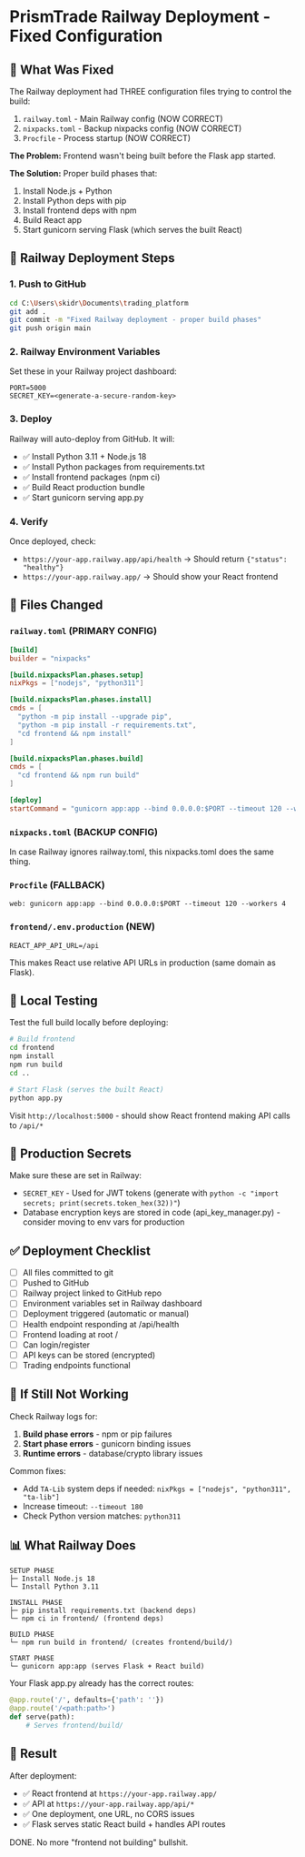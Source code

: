 # PrismTrade Railway Deployment - Fixed Configuration

## 🔧 What Was Fixed

The Railway deployment had THREE configuration files trying to control the build:
1. `railway.toml` - Main Railway config (NOW CORRECT)
2. `nixpacks.toml` - Backup nixpacks config (NOW CORRECT)
3. `Procfile` - Process startup (NOW CORRECT)

**The Problem:** Frontend wasn't being built before the Flask app started.

**The Solution:** Proper build phases that:
1. Install Node.js + Python
2. Install Python deps with pip
3. Install frontend deps with npm
4. Build React app
5. Start gunicorn serving Flask (which serves the built React)

## 🚀 Railway Deployment Steps

### 1. Push to GitHub
```bash
cd C:\Users\skidr\Documents\trading_platform
git add .
git commit -m "Fixed Railway deployment - proper build phases"
git push origin main
```

### 2. Railway Environment Variables
Set these in your Railway project dashboard:
```
PORT=5000
SECRET_KEY=<generate-a-secure-random-key>
```

### 3. Deploy
Railway will auto-deploy from GitHub. It will:
- ✅ Install Python 3.11 + Node.js 18
- ✅ Install Python packages from requirements.txt
- ✅ Install frontend packages (npm ci)
- ✅ Build React production bundle
- ✅ Start gunicorn serving app.py

### 4. Verify
Once deployed, check:
- `https://your-app.railway.app/api/health` → Should return `{"status": "healthy"}`
- `https://your-app.railway.app/` → Should show your React frontend

## 📁 Files Changed

### `railway.toml` (PRIMARY CONFIG)
```toml
[build]
builder = "nixpacks"

[build.nixpacksPlan.phases.setup]
nixPkgs = ["nodejs", "python311"]

[build.nixpacksPlan.phases.install]
cmds = [
  "python -m pip install --upgrade pip",
  "python -m pip install -r requirements.txt",
  "cd frontend && npm install"
]

[build.nixpacksPlan.phases.build]
cmds = [
  "cd frontend && npm run build"
]

[deploy]
startCommand = "gunicorn app:app --bind 0.0.0.0:$PORT --timeout 120 --workers 4"
```

### `nixpacks.toml` (BACKUP CONFIG)
In case Railway ignores railway.toml, this nixpacks.toml does the same thing.

### `Procfile` (FALLBACK)
```
web: gunicorn app:app --bind 0.0.0.0:$PORT --timeout 120 --workers 4
```

### `frontend/.env.production` (NEW)
```
REACT_APP_API_URL=/api
```
This makes React use relative API URLs in production (same domain as Flask).

## 🧪 Local Testing

Test the full build locally before deploying:

```bash
# Build frontend
cd frontend
npm install
npm run build
cd ..

# Start Flask (serves the built React)
python app.py
```

Visit `http://localhost:5000` - should show React frontend making API calls to `/api/*`

## 🔑 Production Secrets

Make sure these are set in Railway:
- `SECRET_KEY` - Used for JWT tokens (generate with `python -c "import secrets; print(secrets.token_hex(32))"`)
- Database encryption keys are stored in code (api_key_manager.py) - consider moving to env vars for production

## ✅ Deployment Checklist

- [ ] All files committed to git
- [ ] Pushed to GitHub
- [ ] Railway project linked to GitHub repo
- [ ] Environment variables set in Railway dashboard
- [ ] Deployment triggered (automatic or manual)
- [ ] Health endpoint responding at /api/health
- [ ] Frontend loading at root /
- [ ] Can login/register
- [ ] API keys can be stored (encrypted)
- [ ] Trading endpoints functional

## 🐛 If Still Not Working

Check Railway logs for:
1. **Build phase errors** - npm or pip failures
2. **Start phase errors** - gunicorn binding issues
3. **Runtime errors** - database/crypto library issues

Common fixes:
- Add `TA-Lib` system deps if needed: `nixPkgs = ["nodejs", "python311", "ta-lib"]`
- Increase timeout: `--timeout 180`
- Check Python version matches: `python311`

## 📊 What Railway Does

```
SETUP PHASE
├─ Install Node.js 18
└─ Install Python 3.11

INSTALL PHASE  
├─ pip install requirements.txt (backend deps)
└─ npm ci in frontend/ (frontend deps)

BUILD PHASE
└─ npm run build in frontend/ (creates frontend/build/)

START PHASE
└─ gunicorn app:app (serves Flask + React build)
```

Your Flask app.py already has the correct routes:
```python
@app.route('/', defaults={'path': ''})
@app.route('/<path:path>')
def serve(path):
    # Serves frontend/build/
```

## 🎯 Result

After deployment:
- ✅ React frontend at `https://your-app.railway.app/`
- ✅ API at `https://your-app.railway.app/api/*`
- ✅ One deployment, one URL, no CORS issues
- ✅ Flask serves static React build + handles API routes

DONE. No more "frontend not building" bullshit.
